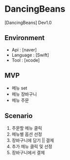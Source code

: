 # DancingBeans

[DancingBeans] Dev1.0 

## Environment
- Api       : [naver]
- Language  : [Swift]
- Tool      : [xcode]


## MVP
- 메뉴 set 
- 메뉴 장바구니
- 메뉴 주문 

## Scenario

1. 주문할 메뉴 클릭
2. 메뉴별 옵션 선정
3. 장바구니에 담기 || 결제
4. 추가 메뉴 클릭 및 선정
5. 장바구니에서 결제


